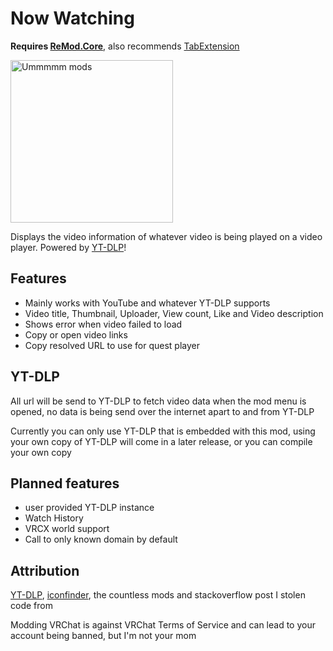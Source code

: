 # Now Watching
**Requires [ReMod.Core](https://github.com/RequiDev/ReMod.Core)**,
also recommends [TabExtension](https://github.com/DragonPlayerX/TabExtension)

<img width="260" alt="Ummmmm mods" src="https://user-images.githubusercontent.com/23136826/171428793-7727b6fb-0b4e-4f87-9116-434edd717be1.png">

Displays the video information of whatever video is being played on a video player. Powered by [YT-DLP](https://github.com/yt-dlp/yt-dlp)!

## Features
- Mainly works with YouTube and whatever YT-DLP supports
- Video title, Thumbnail, Uploader, View count, Like and Video description
- Shows error when video failed to load
- Copy or open video links
- Copy resolved URL to use for quest player

## YT-DLP
All url will be send to YT-DLP to fetch video data when the mod menu is opened, no data is being send over the internet apart to and from YT-DLP

Currently you can only use YT-DLP that is embedded with this mod, using your own copy of YT-DLP will come in a later release, or you can compile your own copy

## Planned features
- user provided YT-DLP instance
- Watch History
- VRCX world support
- Call to only known domain by default

## Attribution 
[YT-DLP](https://github.com/yt-dlp/yt-dlp), [iconfinder](iconfinder.com), the countless mods and stackoverflow post I stolen code from

Modding VRChat is against VRChat Terms of Service and can lead to your account being banned, but I'm not your mom
